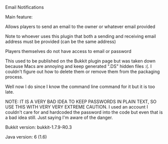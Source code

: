 Email Notifications

Main feature:

Allows players to send an email to the owner or whatever email provided

Note to whoever uses this plugin that both a sending and receiving email address must be provided (can be the same address)

Players themselves do not have access to email or password

This used to be published on the Bukkit plugin page but was taken down because Macs are annoying and keep generated ".DS" hidden files :(. I couldn't figure out how to delete them or remove them from the packaging process.

Well now I do since I know the command line command for it but it is too late.

NOTE: IT IS A VERY BAD IDEA TO KEEP PASSWORDS IN PLAIN TEXT, SO USE THIS WITH VERY VERY EXTREME CAUTION. I used an account I couldn't care for and hardcoded the password into the code but even that is a bad idea still. Just saying I'm aware of the danger.

Bukkit version: bukkit-1.7.9-R0.3

Java version: 6 (1.6)
